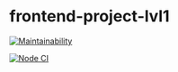 # frontend-project-lvl1

[![Maintainability](https://api.codeclimate.com/v1/badges/55472d632ee46bbc7462/maintainability)](https://codeclimate.com/github/pvl-grdv/frontend-project-lvl1/maintainability)

[![Node CI](https://github.com/pvl-grdv/frontend-project-lvl1/workflows/Node%20CI/badge.svg)](https://github.com/pvl-grdv/frontend-project-lvl1/actions)